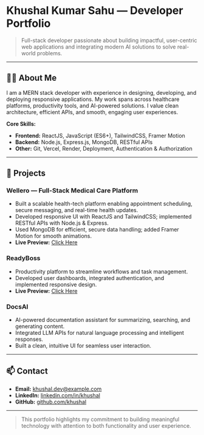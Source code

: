 # Khushal Kumar Sahu — Developer Portfolio

> Full-stack developer passionate about building impactful, user-centric web applications and integrating modern AI solutions to solve real-world problems.

---

## 👨‍💻 About Me

I am a MERN stack developer with experience in designing, developing, and deploying responsive applications. My work spans across healthcare platforms, productivity tools, and AI-powered solutions. I value clean architecture, efficient APIs, and smooth, engaging user experiences.

**Core Skills:**

* **Frontend:** ReactJS, JavaScript (ES6+), TailwindCSS, Framer Motion
* **Backend:** Node.js, Express.js, MongoDB, RESTful APIs
* **Other:** Git, Vercel, Render, Deployment, Authentication & Authorization

---

## 🚀 Projects

### Wellero — Full-Stack Medical Care Platform

* Built a scalable health-tech platform enabling appointment scheduling, secure messaging, and real-time health updates.
* Developed responsive UI with ReactJS and TailwindCSS; implemented RESTful APIs with Node.js & Express.
* Used MongoDB for efficient, secure data handling; added Framer Motion for smooth animations.
* **Live Preview:** [Click Here](https://healthifnow-frontend1.onrender.com/)

### ReadyBoss

* Productivity platform to streamline workflows and task management.
* Developed user dashboards, integrated authentication, and implemented responsive design.
* **Live Preview:** [Click Here](https://portss-gold.vercel.app/)

### DocsAI

* AI-powered documentation assistant for summarizing, searching, and generating content.
* Integrated LLM APIs for natural language processing and intelligent responses.
* Built a clean, intuitive UI for seamless user interaction.

---

## 📫 Contact

* **Email:** [khushal.dev@example.com](mailto:khushal.dev@example.com)
* **LinkedIn:** [linkedin.com/in/khushal](https://linkedin.com/in/khushal)
* **GitHub:** [github.com/khushal](https://github.com/khushal)

---

> This portfolio highlights my commitment to building meaningful technology with attention to both functionality and user experience.
